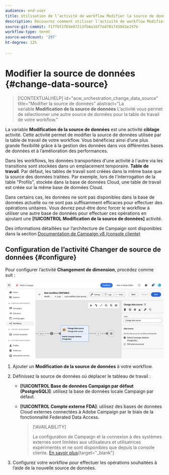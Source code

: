```yaml
---
audience: end-user
title: Utilisation de l’activité de workflow Modifier la source de données
description: Découvrez comment utiliser l’activité de workflow Modifier la source de données
source-git-commit: 717f6f2fb5e07213fb6a16f7ed701f450d1e257e
workflow-type: tm+mt
source-wordcount: '297'
ht-degree: 12%

---
```


# Modifier la source de données {#change-data-source}

>[!CONTEXTUALHELP]
>id="acw_orchestration_change_data_source"
>title="Modifier la source de données"
>abstract="La variable **Modification de la source de données** L’activité vous permet de sélectionner une autre source de données pour la table de travail de votre workflow."

La variable **Modification de la source de données** est une activité **ciblage** activité. Cette activité permet de modifier la source de données utilisée par la table de travail de votre workflow. Vous bénéficiez ainsi d’une plus grande flexibilité grâce à la gestion des données dans vos différentes bases de données et à l’amélioration des performances.

Dans les workflows, les données transportées d&#39;une activité à l&#39;autre via les transitions sont stockées dans un emplacement temporaire. **Table de travail**. Par défaut, les tables de travail sont créées dans la même base que la source des données traitées. Par exemple, lors de l&#39;interrogation de la table &quot;Profils&quot;, stockée dans la base de données Cloud, une table de travail est créée sur la même base de données Cloud.

Dans certains cas, les données ne sont pas disponibles dans la base de données actuelle ou ne sont pas suffisamment efficaces pour effectuer des opérations unitaires. Vous devrez peut-être donc forcer le workflow à utiliser une autre base de données pour effectuer ces opérations en ajoutant une **[!UICONTROL Modification de la source de données]** activité.

Des informations détaillées sur l’architecture de Campaign sont disponibles dans la section [Documentation de Campaign v8 (console cliente)](https://experienceleague.adobe.com/docs/campaign/campaign-v8/config/architecture/architecture.html)

<!--

Let's say you want to send to your  VIP customers a unique offer code that they can redeem on your online store. To do this, you need to:

1. Query VIP customers on the "Profiles" table located on the Cloud database,
1. Retrieve an offer code for each targeted profile through API calls,
1. Update each profile with the assigned offer code,
1. Send an email to the profiles with their offer code.

In this situation, it is recommended to execute the offer code assignment operation on the local database, which is better suited for unitary operations. To do this, you need to add a **[!UICONTROL Change data source]** activity before the operation in order to execute it on the Campaign local database.

Before executing the operation, the working table is copied to the local database so that the operation can run there. Once done, the system detects that the profiles that we want to update are on another location. The data is therefore automatically copied back to the Cloud database where the "Profiles" table is located.
-->

## Configuration de l’activité Changer de source de données {#configure}

Pour configurer l’activité **Changement de dimension**, procédez comme suit :

![](../assets/workflow-change-data-source-add.png)

1. Ajouter un **Modification de la source de données** à votre workflow.

1. Définissez la source de données où déplacer le tableau de travail :

   * **[!UICONTROL Base de données Campaign par défaut (PostgreSQL)]**: utilisez la base de données locale Campaign par défaut.
   * **[!UICONTROL Compte externe FDA]**: utilisez des bases de données Cloud externes connectées à Adobe Campaign par le biais de la fonctionnalité Federated Data Access.

     >[!AVAILABILITY]
     >
     >La configuration de Campaign et la connexion à des systèmes externes sont limitées aux utilisateurs et utilisatrices expérimentés et ne sont disponibles que depuis la console cliente. [En savoir plus](https://experienceleague.adobe.com/docs/campaign/campaign-v8/connect/fda.html?lang=fr){target="_blank"}

1. Configurez votre workflow pour effectuer les opérations souhaitées à l’aide de la nouvelle source de données.

<!--
## Example {#example}

The workflow belows illustrates the use case detailed earlier, i.e. sending VIP customers offer codes that they can redeem on our online store.

-->
